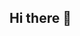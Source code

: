  ## Hi there 👋
                  
<!--                     
**VietNamNode/VietNamNode** is a ✨ _spec   ia  l_  ✨ reposi t ory be cau se its `README. md` (this file) appears on your GitHub profile.   
 
Here are some ideas to get you started: 

- 🔭 I’m currently working on ...
- 🌱 I’m currently learning ...
- 👯 I’m looking to collaborate on ...
- 🤔 I’m looking for help with ...
- 💬 Ask me about ...
- 📫 How to reach me: ...
- 😄 Pronouns: ...
- ⚡ Fun fact: ...
-->
